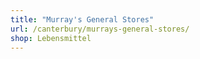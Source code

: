 ```yaml
---
title: "Murray's General Stores"
url: /canterbury/murrays-general-stores/
shop: Lebensmittel
---
```

